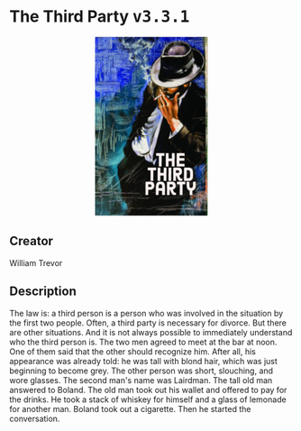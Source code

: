 
# The Third Party <kbd>v3.3.1</kbd>

<center>
  <img src="./cover-1024.jpg"/>
</center>

## Creator
William Trevor

## Description
The law is: a third person is a person who was involved in the situation by the first two people. Often, a third party is necessary for divorce. But there are other situations. And it is not always possible to immediately understand who the third person is. The two men agreed to meet at the bar at noon. One of them said that the other should recognize him. After all, his appearance was already told: he was tall with blond hair, which was just beginning to become grey. The other person was short, slouching, and wore glasses. The second man's name was Lairdman. The tall old man answered to Boland. The old man took out his wallet and offered to pay for the drinks. He took a stack of whiskey for himself and a glass of lemonade for another man. Boland took out a cigarette. Then he started the conversation.
